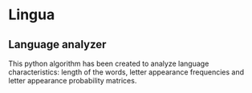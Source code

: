 # Lingua
## Language analyzer

This python algorithm has been created to analyze language characteristics: length of the words, letter appearance frequencies and letter appearance probability matrices.
